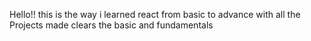 Hello!!
this is the way i learned react from  basic to advance 
with all the  Projects made  clears  the  basic  and  fundamentals





